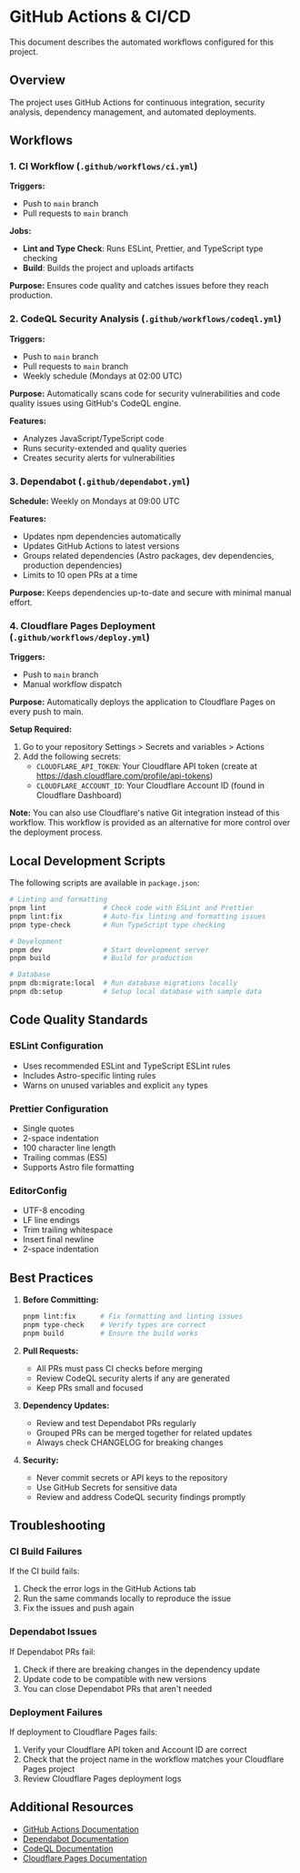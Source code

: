 # GitHub Actions & CI/CD

This document describes the automated workflows configured for this project.

## Overview

The project uses GitHub Actions for continuous integration, security analysis, dependency management, and automated deployments.

## Workflows

### 1. CI Workflow (`.github/workflows/ci.yml`)

**Triggers:**
- Push to `main` branch
- Pull requests to `main` branch

**Jobs:**
- **Lint and Type Check**: Runs ESLint, Prettier, and TypeScript type checking
- **Build**: Builds the project and uploads artifacts

**Purpose:** Ensures code quality and catches issues before they reach production.

### 2. CodeQL Security Analysis (`.github/workflows/codeql.yml`)

**Triggers:**
- Push to `main` branch
- Pull requests to `main` branch
- Weekly schedule (Mondays at 02:00 UTC)

**Purpose:** Automatically scans code for security vulnerabilities and code quality issues using GitHub's CodeQL engine.

**Features:**
- Analyzes JavaScript/TypeScript code
- Runs security-extended and quality queries
- Creates security alerts for vulnerabilities

### 3. Dependabot (`.github/dependabot.yml`)

**Schedule:** Weekly on Mondays at 09:00 UTC

**Features:**
- Updates npm dependencies automatically
- Updates GitHub Actions to latest versions
- Groups related dependencies (Astro packages, dev dependencies, production dependencies)
- Limits to 10 open PRs at a time

**Purpose:** Keeps dependencies up-to-date and secure with minimal manual effort.

### 4. Cloudflare Pages Deployment (`.github/workflows/deploy.yml`)

**Triggers:**
- Push to `main` branch
- Manual workflow dispatch

**Purpose:** Automatically deploys the application to Cloudflare Pages on every push to main.

**Setup Required:**
1. Go to your repository Settings > Secrets and variables > Actions
2. Add the following secrets:
   - `CLOUDFLARE_API_TOKEN`: Your Cloudflare API token (create at https://dash.cloudflare.com/profile/api-tokens)
   - `CLOUDFLARE_ACCOUNT_ID`: Your Cloudflare Account ID (found in Cloudflare Dashboard)

**Note:** You can also use Cloudflare's native Git integration instead of this workflow. This workflow is provided as an alternative for more control over the deployment process.

## Local Development Scripts

The following scripts are available in `package.json`:

```bash
# Linting and formatting
pnpm lint              # Check code with ESLint and Prettier
pnpm lint:fix          # Auto-fix linting and formatting issues
pnpm type-check        # Run TypeScript type checking

# Development
pnpm dev               # Start development server
pnpm build             # Build for production

# Database
pnpm db:migrate:local  # Run database migrations locally
pnpm db:setup          # Setup local database with sample data
```

## Code Quality Standards

### ESLint Configuration
- Uses recommended ESLint and TypeScript ESLint rules
- Includes Astro-specific linting rules
- Warns on unused variables and explicit `any` types

### Prettier Configuration
- Single quotes
- 2-space indentation
- 100 character line length
- Trailing commas (ES5)
- Supports Astro file formatting

### EditorConfig
- UTF-8 encoding
- LF line endings
- Trim trailing whitespace
- Insert final newline
- 2-space indentation

## Best Practices

1. **Before Committing:**
   ```bash
   pnpm lint:fix      # Fix formatting and linting issues
   pnpm type-check    # Verify types are correct
   pnpm build         # Ensure the build works
   ```

2. **Pull Requests:**
   - All PRs must pass CI checks before merging
   - Review CodeQL security alerts if any are generated
   - Keep PRs small and focused

3. **Dependency Updates:**
   - Review and test Dependabot PRs regularly
   - Grouped PRs can be merged together for related updates
   - Always check CHANGELOG for breaking changes

4. **Security:**
   - Never commit secrets or API keys to the repository
   - Use GitHub Secrets for sensitive data
   - Review and address CodeQL security findings promptly

## Troubleshooting

### CI Build Failures

If the CI build fails:
1. Check the error logs in the GitHub Actions tab
2. Run the same commands locally to reproduce the issue
3. Fix the issues and push again

### Dependabot Issues

If Dependabot PRs fail:
1. Check if there are breaking changes in the dependency update
2. Update code to be compatible with new versions
3. You can close Dependabot PRs that aren't needed

### Deployment Failures

If deployment to Cloudflare Pages fails:
1. Verify your Cloudflare API token and Account ID are correct
2. Check that the project name in the workflow matches your Cloudflare Pages project
3. Review Cloudflare Pages deployment logs

## Additional Resources

- [GitHub Actions Documentation](https://docs.github.com/en/actions)
- [Dependabot Documentation](https://docs.github.com/en/code-security/dependabot)
- [CodeQL Documentation](https://codeql.github.com/docs/)
- [Cloudflare Pages Documentation](https://developers.cloudflare.com/pages/)
